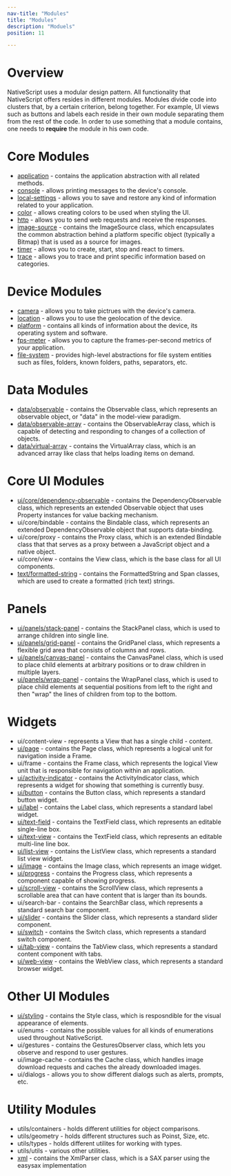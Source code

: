 ```yaml
---
nav-title: "Modules"
title: "Modules"
description: "Moduels"
position: 11

---
```

# Overview
NativeScript uses a modular design pattern. All functionality that NativeScript offers resides in different modules. Modules divide code into clusters that, by a certain criterion, belong together. For example, UI views such as buttons and labels each reside in their own module separating them from the rest of the code. In order to use something that a module contains, one needs to **require** the module in his own code.

# Core Modules
+ [application](./ApiReference/application/HOW-TO.md) - contains the application abstraction with all related methods.
+ [console](./ApiReference/console/HOW-TO.md) - allows printing messages to the device's console.
+ [local-settings](./ApiReference/local-settings/HOW-TO.md) - allows you to save and restore any kind of information related to your application.
+ [color](./ApiReference/color/HOW-TO.md) - allows creating colors to be used when styling the UI.
+ [http](./ApiReference/http/HOW-TO.md) - allows you to send web requests and receive the responses.
+ [image-source](./ApiReference/image-source/HOW-TO.md) - contains the ImageSource class, which encapsulates the common abstraction behind a platform specific object (typically a Bitmap) that is used as a source for images.
+ [timer](./ApiReference/timer/HOW-TO.md) - allows you to create, start, stop and react to timers.
+ [trace](./ApiReference/trace/HOW-TO.md) - allows you to trace and print specific information based on categories.

# Device Modules
+ [camera](./ApiReference/camera/HOW-TO.md) - allows you to take pictrues with the device's camera.
+ [location](./ApiReference/location/HOW-TO.md) - allows you to use the geolocation of the device.
+ [platform](./ApiReference/platform/HOW-TO.md) - contains all kinds of information about the device, its operating system and software.
+ [fps-meter](./ApiReference/fps-meter/HOW-TO.md) - allows you to capture the frames-per-second metrics of your application.
+ [file-system](./ApiReference/file-system/HOW-TO.md) - provides high-level abstractions for file system entities such as files, folders, known folders, paths, separators, etc.

# Data Modules
+ [data/observable](./ApiReference/data/observable/HOW-TO.md) - contains the Observable class, which represents an observable object, or "data" in the model-view paradigm.
+ [data/observable-array](./ApiReference/data/observable-array/HOW-TO.md) - contains the ObservableArray<T> class, which is capable of detecting and responding to changes of a collection of objects.
+ [data/virtual-array](./ApiReference/data/virtual-array/HOW-TO.md) - contains the VirtualArray<T> class, which is an advanced array like class that helps loading items on demand.

# Core UI Modules
+ [ui/core/dependency-observable](./ApiReference/ui/core/dependency-observable/HOW-TO.md) - contains the DependencyObservable class, which represents an extended Observable object that uses Property instances for value backing mechanism.
+ ui/core/bindable - contains the Bindable class, which represents an extended DependencyObservable object that supports data-binding.
+ ui/core/proxy - contains the Proxy class, which is an extended Bindable class that that serves as a proxy between a JavaScript object and a native object.
+ ui/core/view - contains the View class, which is the base class for all UI components. 
+ [text/formatted-string](./ApiReference/text/formatted-string/HOW-TO.md) - contains the FormattedString and Span classes, which are used to create a formatted (rich text) strings.

# Panels
+ [ui/panels/stack-panel](./ApiReference/ui/stack-panel/HOW-TO.md) - contains the StackPanel class, which is used to arrange children into single line.
+ [ui/panels/grid-panel](./ApiReference/ui/grid-panel/HOW-TO.md) - contains the GridPanel class, which represents a flexible grid area that consists of columns and rows.
+ [ui/panels/canvas-panel](./ApiReference/ui/canvas-panel/HOW-TO.md) - contains the CanvasPanel class, which is used to place child elements at arbitrary positions or to draw children in multiple layers.
+ [ui/panels/wrap-panel](./ApiReference/ui/wrap-panel/HOW-TO.md) - contains the WrapPanel class, which is used to place child elements at sequential positions from left to the right and then "wrap" the lines of children from top to the bottom.

# Widgets
+ ui/content-view - represents a View that has a single child - content.
+ [ui/page](./ApiReference/ui/page/HOW-TO.md) - contains the Page class, which represents a logical unit for navigation inside a Frame.
+ ui/frame - contains the Frame class, which represents the logical View unit that is responsible for navigation within an application.
+ [ui/activity-indicator](./ApiReference/ui/activity-indicator/HOW-TO.md) - contains the ActivityIndicator class, which represents a widget for showing that something is currently busy.
+ [ui/button](./ApiReference/ui/button/HOW-TO.md) - contains the Button class, which represents a standard button widget.
+ [ui/label](./ApiReference/ui/label/HOW-TO.md) - contains the Label class, which represents a standard label widget.
+ [ui/text-field](./ApiReference/ui/text-field/HOW-TO.md) - contains the TextField class, which represents an editable single-line box.
+ [ui/text-view](./ApiReference/ui/text-view/HOW-TO.md) - contains the TextField class, which represents an editable multi-line line box.
+ [ui/list-view](./ApiReference/ui/list-view/HOW-TO.md) - contains the ListView class, which represents a standard list view widget.
+ [ui/image](./ApiReference/ui/image/HOW-TO.md) - contains the Image class, which represents an image widget.
+ [ui/progress](./ApiReference/ui/progress/HOW-TO.md) - contains the Progress class, which represents a component capable of showing progress.
+ [ui/scroll-view](./ApiReference/ui/scroll-view/HOW-TO.md) - contains the ScrollView class, which represents a scrollable area that can have content that is larger than its bounds.
+ ui/search-bar - contains the SearchBar class, which represents a standard search bar component.
+ [ui/slider](./ApiReference/ui/slider/HOW-TO.md) - contains the Slider class, which represents a standard slider component.
+ [ui/switch](./ApiReference/ui/switch/HOW-TO.md) - contains the Switch class, which represents a standard switch component.
+ [ui/tab-view](./ApiReference/ui/tab-view/HOW-TO.md) - contains the TabView class, which represents a standard content component with tabs.
+ [ui/web-view](./ApiReference/ui/web-view/HOW-TO.md) - contains the WebView class, which represents a standard browser widget.

# Other UI Modules
+ [ui/styling](./ApiReference/ui/styling/HOW-TO.md) - contains the Style class, which is resposndible for the visual appearance of elements.
+ ui/enums - contains the possible values for all kinds of enumerations used throughout NativeScript.
+ ui/gestures - contains the GesturesObserver class, which lets you observe and respond to user gestures.
+ ui/image-cache - contains the Cache class, which handles image download requests and caches the already downloaded images.
+ ui/dialogs - allows you to show different dialogs such as alerts, prompts, etc.

# Utility Modules
+ utils/containers - holds different utilities for object comparisons.
+ utils/geometry - holds different structures such as Poinst, Size, etc.
+ utils/types - holds different utilites for working with types.
+ utils/utils - various other utilities.
+ [xml](./ApiReference/xml/HOW-TO.md) - contains the XmlParser class, which is a SAX parser using the easysax implementation